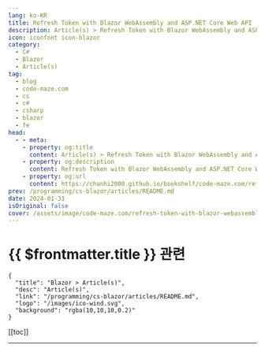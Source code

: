 ```yaml
---
lang: ko-KR
title: Refresh Token with Blazor WebAssembly and ASP.NET Core Web API
description: Article(s) > Refresh Token with Blazor WebAssembly and ASP.NET Core Web API
icon: iconfont icon-blazor
category: 
  - C#
  - Blazor
  - Article(s)
tag: 
  - blog
  - code-maze.com
  - cs
  - c#
  - csharp
  - blazor
  - fe
head:  
  - - meta:
    - property: og:title
      content: Article(s) > Refresh Token with Blazor WebAssembly and ASP.NET Core Web API
    - property: og:description
      content: Refresh Token with Blazor WebAssembly and ASP.NET Core Web API
    - property: og:url
      content: https://chanhi2000.github.io/bookshelf/code-maze.com/refresh-token-with-blazor-webassembly-and-asp-net-core-web-api.html
prev: /programming/cs-blazor/articles/README.md
date: 2024-01-31
isOriginal: false
cover: /assets/image/code-maze.com/refresh-token-with-blazor-webassembly-and-asp-net-core-web-api/banner.png
---
```


# {{ $frontmatter.title }} 관련

```component VPCard
{
  "title": "Blazor > Article(s)",
  "desc": "Article(s)",
  "link": "/programming/cs-blazor/articles/README.md",
  "logo": "/images/ico-wind.svg",
  "background": "rgba(10,10,10,0.2)"
}
```

[[toc]]

---

<SiteInfo
  name="Refresh Token with Blazor WebAssembly and ASP.NET Core Web API"
  desc="In this article, we are going to learn how to refresh token with Blazor WebAssembly application and ASP.NET Core Web API."
  url="https://code-maze.com/refresh-token-with-blazor-webassembly-and-asp-net-core-web-api/"
  logo="/assets/image/code-maze.com/favicon.png"
  preview="/assets/image/code-maze.com/refresh-token-with-blazor-webassembly-and-asp-net-core-web-api/banner.png"/>

<!-- TODO: 작성 -->
